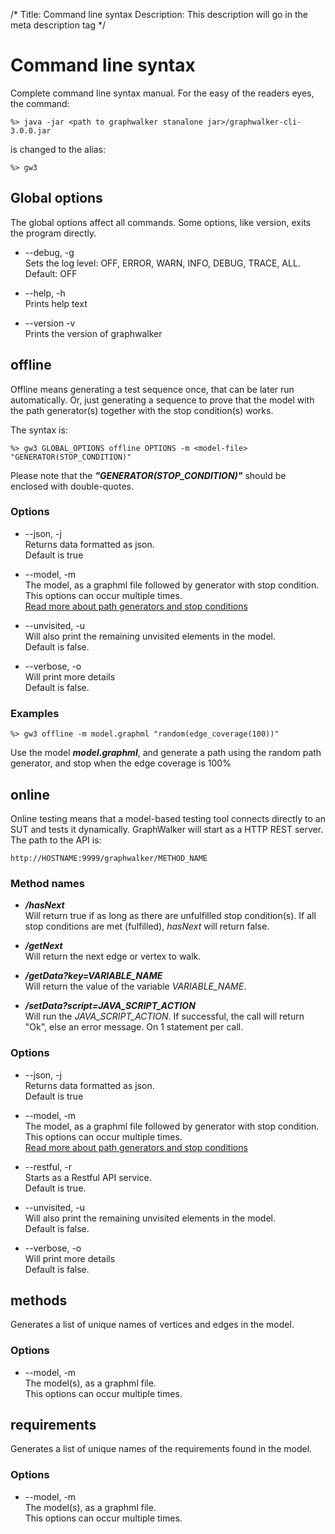 /*
Title: Command line syntax
Description: This description will go in the meta description tag
*/

# Command line syntax

Complete command line syntax manual. For the easy of the readers eyes, the command:
~~~
%> java -jar <path to graphwalker stanalone jar>/graphwalker-cli-3.0.0.jar
~~~
is changed to the alias:
~~~
%> gw3
~~~

## Global options

The global options affect all commands. Some options, like version, exits the program directly.

* --debug, -g<br>
Sets the log level: OFF, ERROR, WARN, INFO, DEBUG, TRACE, ALL.
Default: OFF<br>

* --help, -h<br>
Prints help text

* --version -v<br>
Prints the version of graphwalker

## offline

Offline means generating a test sequence once, that can be later run automatically. Or, just generating a sequence to prove that the model with the path generator(s) together with the stop condition(s) works.

The syntax is:
~~~
%> gw3 GLOBAL_OPTIONS offline OPTIONS -m <model-file> "GENERATOR(STOP_CONDITION)"
~~~
Please note that the ***"GENERATOR(STOP_CONDITION)"*** should be enclosed with double-quotes.

### Options

* --json, -j<br>
Returns data formatted as json.<br>
Default is true

* --model, -m <br>
The model, as a graphml file followed by generator with stop condition.<br>
This options can occur multiple times.<br>
[Read more about path generators and stop conditions](/docs/path_generators_and_stop_conditions)

* --unvisited, -u<br>
Will also print the remaining unvisited elements in the model.<br>
Default is false.

* --verbose, -o<br>
Will print more details<br>
Default is false.

### Examples

~~~
%> gw3 offline -m model.graphml "random(edge_coverage(100))"
~~~
Use the model ***model.graphml***, and generate a path using the random path generator, and stop when the edge coverage is 100%


## online

Online testing means that a model-based testing tool connects directly to an SUT and tests it dynamically. GraphWalker will start as a HTTP REST server. The path to the API is:
~~~
http://HOSTNAME:9999/graphwalker/METHOD_NAME
~~~

### Method names

* ***/hasNext***<br>
Will return true if as long as there are unfulfilled stop condition(s). If all stop conditions are met (fulfilled), *hasNext* will return false.

* ***/getNext***<br>
Will return the next edge or vertex to walk.

* ***/getData?key=VARIABLE_NAME***<br>
Will return the value of the variable *VARIABLE_NAME*.

* ***/setData?script=JAVA_SCRIPT_ACTION***<br>
Will run the *JAVA_SCRIPT_ACTION*. If successful, the call will return "Ok", else an error message. On 1 statement per call.


### Options

* --json, -j<br>
Returns data formatted as json.<br>
Default is true

* --model, -m <br>
The model, as a graphml file followed by generator with stop condition.<br>
This options can occur multiple times.<br>
[Read more about path generators and stop conditions](/docs/path_generators_and_stop_conditions)

* --restful, -r<br>
Starts as a Restful API service.<br>
Default is true.

* --unvisited, -u<br>
Will also print the remaining unvisited elements in the model.<br>
Default is false.

* --verbose, -o<br>
Will print more details<br>
Default is false.

## methods

Generates a list of unique names of vertices and edges in the model.

### Options

* --model, -m <br>
The model(s), as a graphml file.<br>
This options can occur multiple times.

## requirements

Generates a list of unique names of the requirements found in the model.

### Options

* --model, -m <br>
The model(s), as a graphml file.<br>
This options can occur multiple times.

